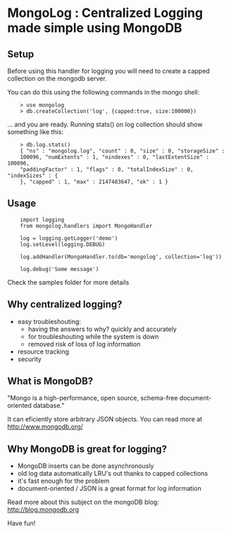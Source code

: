 
MongoLog : Centralized Logging made simple using MongoDB
========================================================

Setup
-----

Before using this handler for logging you will need to create
a capped collection on the mongodb server.

You can do this using the following commands in the mongo shell:

        > use mongolog
        > db.createCollection('log', {capped:true, size:100000})

... and you are ready. Running stats() on log collection should 
show something like this:

        > db.log.stats()
        { "ns" : "mongolog.log", "count" : 0, "size" : 0, "storageSize" :
        100096, "numExtents" : 1, "nindexes" : 0, "lastExtentSize" : 100096,
        "paddingFactor" : 1, "flags" : 0, "totalIndexSize" : 0, "indexSizes" : {
        }, "capped" : 1, "max" : 2147483647, "ok" : 1 }


Usage
-----

        import logging
        from mongolog.handlers import MongoHandler

        log = logging.getLogger('demo')
        log.setLevel(logging.DEBUG)

        log.addHandler(MongoHandler.to(db='mongolog', collection='log'))

        log.debug('Some message')


Check the samples folder for more details

Why centralized logging?
------------------------

- easy troubleshouting:
    - having the answers to why? quickly and accurately
    - for troubleshouting while the system is down
    - removed risk of loss of log information
- resource tracking
- security

What is MongoDB?
----------------

"Mongo is a high-performance, open source, schema-free document-oriented database."

It can eficiently store arbitrary JSON objects.
You can read more at http://www.mongodb.org/


Why MongoDB is great for logging?
---------------------------------

- MongoDB inserts can be done asynchronously 
- old log data automatically LRU's out thanks to capped collections
- it's fast enough for the problem 
- document-oriented / JSON is a great format for log information

Read more about this subject on the mongoDB blog: http://blog.mongodb.org

Have fun!

